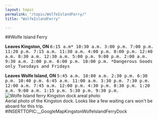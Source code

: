 ```yaml
---
layout: topic
permalink: "/topic/WolfeIslandFerry/"
title: "WolfeIslandFerry"

---
```


##Wolfe Island Ferry<div class="floatleft">
<strong>Leaves Kingston, ON</strong>
<tt>
6:15 a.m*  10:30 a.m.  3:00 p.m.   7:00 p.m.  11:20 p.m.
7:15 a.m.  11:30 a.m.  4:00 p.m.   8:00 p.m.  12:40 a.m.
8:30 a.m.  12:30 a.m.  5:00 p.m.   9:00 p.m.   2:00 a.m.
9:30 a.m.    2:00 p.m.  6:00 p.m.  10:00 p.m.
 *Dangerous Goods only Tuesdays and Fridays
</tt>
</div>
<div class="floatleft prepend-1">
<strong>Leaves Wolfe Island, ON</strong>
<tt>
5:45 a.m.  10:00 a.m.   2:30 p.m.   6:30 p.m.  10:40 p.m.
6:45 a.m.  11:00 a.m.   3:30 p.m.   7:30 p.m.  12:00 a.m.
7:45 a.m.  12:00 p.m.   4:30 p.m.   8:30 p.m.   1:20 a.m.
9:00 a.m.   1:15 p.m.   5:30 p.m.   9:30 p.m.
</tt>
</div>
<img src="images/aerial/WolfeIslandFerryKingstonDockAerial.jpg" title="Wolfe Island ferry Kingston dock areal photo"><br>
Aerial photo of the Kingston dock.  Looks like a few waiting cars won't be aboard for this trip.

<div class="span-18">
#INSERTTOPIC:__GoogleMapKingstonWolfeIslandFerryDock
</div>

